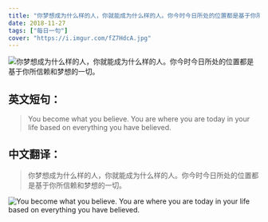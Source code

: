 ```yaml
---
title: "你梦想成为什么样的人，你就能成为什么样的人。你今时今日所处的位置都是基于你所信赖和梦想的一切。"
date: 2018-11-27
tags: ["每日一句"]
cover: "https://i.imgur.com/fZ7HdcA.jpg"
---
```


![你梦想成为什么样的人，你就能成为什么样的人。你今时今日所处的位置都是基于你所信赖和梦想的一切。](https://i.imgur.com/IQ2oBye.jpg)

## 英文短句：
> You become what you believe. You are where you are today in your life based on everything you have believed.

<!--more-->

## 中文翻译：
> 你梦想成为什么样的人，你就能成为什么样的人。你今时今日所处的位置都是基于你所信赖和梦想的一切。

![You become what you believe. You are where you are today in your life based on everything you have believed.](https://i.imgur.com/Kz7Acus.jpg)

